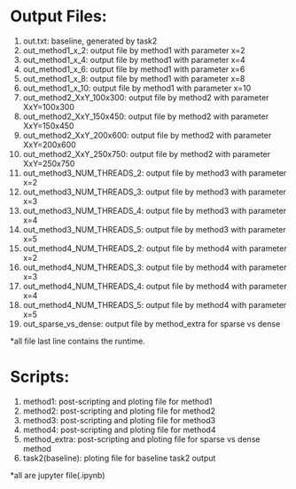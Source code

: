 # Output Files:
1. out.txt: baseline, generated by task2
2. out_method1_x_2: output file by method1 with parameter x=2
3. out_method1_x_4: output file by method1 with parameter x=4
4. out_method1_x_6: output file by method1 with parameter x=6
5. out_method1_x_8: output file by method1 with parameter x=8
6. out_method1_x_10: output file by method1 with parameter x=10
7. out_method2_XxY_100x300: output file by method2 with parameter XxY=100x300
8. out_method2_XxY_150x450: output file by method2 with parameter XxY=150x450
9. out_method2_XxY_200x600: output file by method2 with parameter XxY=200x600
10. out_method2_XxY_250x750: output file by method2 with parameter XxY=250x750
11. out_method3_NUM_THREADS_2: output file by method3 with parameter x=2
12. out_method3_NUM_THREADS_3: output file by method3 with parameter x=3
13. out_method3_NUM_THREADS_4: output file by method3 with parameter x=4
14. out_method3_NUM_THREADS_5: output file by method3 with parameter x=5
15. out_method4_NUM_THREADS_2: output file by method4 with parameter x=2
16. out_method4_NUM_THREADS_3: output file by method4 with parameter x=3
17. out_method4_NUM_THREADS_4: output file by method4 with parameter x=4
18. out_method4_NUM_THREADS_5: output file by method4 with parameter x=5
19. out_sparse_vs_dense: output file by method_extra for sparse vs dense

*all file last line contains the runtime.

# Scripts:
1. method1: post-scripting and ploting file for method1
2. method2: post-scripting and ploting file for method2
3. method3: post-scripting and ploting file for method3
4. method4: post-scripting and ploting file for method4
5. method_extra: post-scripting and ploting file for sparse vs dense method
6. task2(baseline): ploting file for baseline task2 output

*all are jupyter file(.ipynb)
